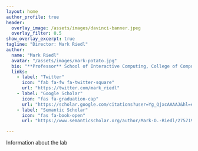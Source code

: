 ```yaml
---
layout: home
author_profile: true
header:
  overlay_image: /assets/images/davinci-banner.jpeg
  overlay_filter: 0.5
show_overlay_excerpt: true
tagline: "Director: Mark Riedl"
author:
  name: "Mark Riedl"
  avatar: "/assets/images/mark-potato.jpg"
  bio: "**Professor** School of Interactive Computing, College of Computing\ **Associate Director** Machine Learning Center" # Note: Markdown is allowed
  links:
    - label: "Twitter"
      icon: "fab fa-fw fa-twitter-square"
      url: "https://twitter.com/mark_riedl"
    - label: "Google Scholar"
      icon: "fas fa-graduation-cap"
      url: "https://scholar.google.com/citations?user=Yg_QjxcAAAAJ&hl=en"
    - label: "Semantic Scholar"
      icon: "fas fa-book-open"
      url: "https://www.semanticscholar.org/author/Mark-O.-Riedl/2757194"

---
```

Information about the lab